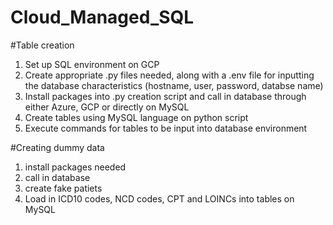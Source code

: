 # Cloud_Managed_SQL

#Table creation 
1. Set up SQL environment on GCP
2. Create appropriate .py files needed, along with a .env file for inputting the database characteristics (hostname, user, password, databse name)
3. Install packages into .py creation script and call in database through either Azure, GCP or directly on MySQL
4. Create tables using MySQL language on python script 
5. Execute commands for tables to be input into database environment 

#Creating dummy data 
1. install packages needed
2. call in database 
3. create fake patiets 
4. Load in ICD10 codes, NCD codes, CPT and LOINCs into tables on MySQL 
